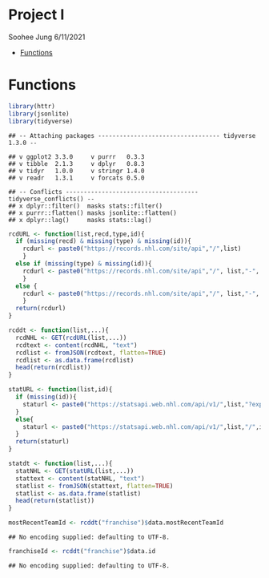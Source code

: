 Project I
================
Soohee Jung
6/11/2021

-   [Functions](#functions)

# Functions

``` r
library(httr)
library(jsonlite)
library(tidyverse)
```

    ## -- Attaching packages ---------------------------------- tidyverse 1.3.0 --

    ## v ggplot2 3.3.0     v purrr   0.3.3
    ## v tibble  2.1.3     v dplyr   0.8.3
    ## v tidyr   1.0.0     v stringr 1.4.0
    ## v readr   1.3.1     v forcats 0.5.0

    ## -- Conflicts ------------------------------------- tidyverse_conflicts() --
    ## x dplyr::filter()  masks stats::filter()
    ## x purrr::flatten() masks jsonlite::flatten()
    ## x dplyr::lag()     masks stats::lag()

``` r
rcdURL <- function(list,recd,type,id){
  if (missing(recd) & missing(type) & missing(id)){
    rcdurl <- paste0("https://records.nhl.com/site/api","/",list)
    }  
  else if (missing(type) & missing(id)){
    rcdurl <- paste0("https://records.nhl.com/site/api","/", list,"-", recd)
    }
  else {
    rcdurl <- paste0("https://records.nhl.com/site/api","/", list,"-", recd,"?cayenneExp=", type, "=", id)
    }
  return(rcdurl)
}

rcddt <- function(list,...){
  rcdNHL <- GET(rcdURL(list,...))
  rcdtext <- content(rcdNHL, "text")
  rcdlist <- fromJSON(rcdtext, flatten=TRUE)
  rcdlist <- as.data.frame(rcdlist)
  head(return(rcdlist))
}

statURL <- function(list,id){
  if (missing(id)){
    staturl <- paste0("https://statsapi.web.nhl.com/api/v1/",list,"?expand=team.stats")
  }
  else{
    staturl <- paste0("https://statsapi.web.nhl.com/api/v1/",list,"/",id,"?expand=team.stats")
  }
  return(staturl)
}

statdt <- function(list,...){
  statNHL <- GET(statURL(list,...))
  stattext <- content(statNHL, "text")
  statlist <- fromJSON(stattext, flatten=TRUE)
  statlist <- as.data.frame(statlist)
  head(return(statlist))
}

mostRecentTeamId <- rcddt("franchise")$data.mostRecentTeamId
```

    ## No encoding supplied: defaulting to UTF-8.

``` r
franchiseId <- rcddt("franchise")$data.id
```

    ## No encoding supplied: defaulting to UTF-8.
